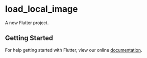 # load_local_image

A new Flutter project.

## Getting Started

For help getting started with Flutter, view our online
[documentation](http://flutter.io/).
